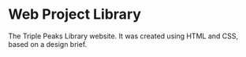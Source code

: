 # Web Project Library 
The Triple Peaks Library website. It was created using HTML and CSS, based on a design brief.
